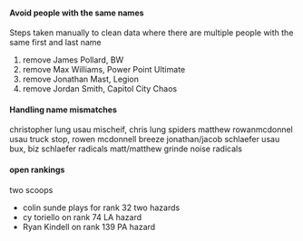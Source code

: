 #### Avoid people with the same names
Steps taken manually to clean data where there are multiple people with the same first and last name

1. remove James Pollard, BW 
2. remove Max Williams, Power Point Ultimate
3. remove Jonathan Mast, Legion
4. remove Jordan Smith, Capitol City Chaos

#### Handling name mismatches
christopher lung usau mischeif, chris lung spiders
matthew rowanmcdonnel usau truck stop, rowen mcdonnell breeze
jonathan/jacob schlaefer usau bux, biz schlaefer radicals
matt/matthew grinde noise radicals

#### open rankings
two scoops
- colin sunde plays for rank 32
two hazards
- cy toriello on rank 74 LA hazard
- Ryan Kindell on rank 139 PA hazard